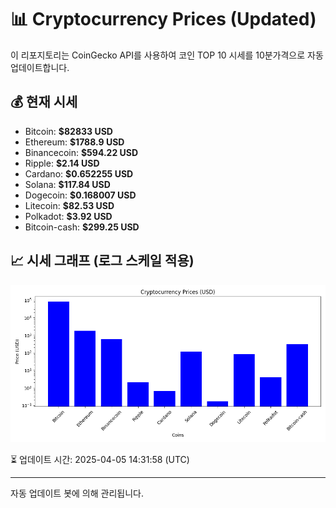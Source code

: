 
# 📊 Cryptocurrency Prices (Updated)

이 리포지토리는 CoinGecko API를 사용하여 코인 TOP 10 시세를 10분가격으로 자동 업데이트합니다.

## 💰 현재 시세
- Bitcoin: **$82833 USD**
- Ethereum: **$1788.9 USD**
- Binancecoin: **$594.22 USD**
- Ripple: **$2.14 USD**
- Cardano: **$0.652255 USD**
- Solana: **$117.84 USD**
- Dogecoin: **$0.168007 USD**
- Litecoin: **$82.53 USD**
- Polkadot: **$3.92 USD**
- Bitcoin-cash: **$299.25 USD**

## 📈 시세 그래프 (로그 스케일 적용)
![Crypto Prices](crypto_prices.png)

⏳ 업데이트 시간: 2025-04-05 14:31:58 (UTC)

---
자동 업데이트 봇에 의해 관리됩니다.

